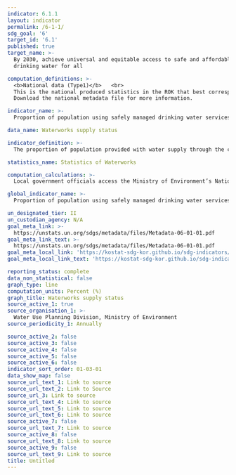 ```yaml
---
indicator: 6.1.1
layout: indicator
permalink: /6-1-1/
sdg_goal: '6'
target_id: '6.1'
published: true
target_name: >-
  By 2030, achieve universal and equitable access to safe and affordable
  drinking water for all

computation_definitions: >-
  <b>National data (Type1)</b>   <br>
  This is the national produced statistics in the ROK that best corresponds to the definition of UN SDGs indicators. <br>
  Download the national metadata file for more information.

indicator_name: >-
  Proportion of population using safely managed drinking water services

data_name: Waterworks supply status

indicator_definition: >-
  The proportion of population provided with water supply through the corresponding water supplier or another water supplier (neighboring municipality), village water service, or small water supply systems

statistics_name: Statistics of Waterworks 

computation_calculations: >-
  Local government officials access the Ministry of Environment’s National Waterworks Information System to enter statistical data

global_indicator_name: >-
  Proportion of population using safely managed drinking water services

un_designated_tier: II
un_custodian_agency: N/A
goal_meta_link: >-
  https://unstats.un.org/sdgs/metadata/files/Metadata-06-01-01.pdf   
goal_meta_link_text: >-
  https://unstats.un.org/sdgs/metadata/files/Metadata-06-01-01.pdf   
goal_meta_local_link: 'https://kostat-sdg-kor.github.io/sdg-indicators/public/data/Metadata-06-01-01_ENG.pdf'
goal_meta_local_link_text: 'https://kostat-sdg-kor.github.io/sdg-indicators/public/data/Metadata-06-01-01_ENG.pdf'

reporting_status: complete
data_non_statistical: false
graph_type: line
computation_units: Percent (%)
graph_title: Waterworks supply status
source_active_1: true
source_organisation_1: >-
  Water Use Planning Division, Ministry of Environment 
source_periodicity_1: Annually 

source_active_2: false
source_active_3: false
source_active_4: false
source_active_5: false
source_active_6: false
indicator_sort_order: 01-03-01
data_show_map: false
source_url_text_1: Link to source
source_url_text_2: Link to Source
source_url_3: Link to source
source_url_text_4: Link to source
source_url_text_5: Link to source
source_url_text_6: Link to source
source_active_7: false
source_url_text_7: Link to source
source_active_8: false
source_url_text_8: Link to source
source_active_9: false
source_url_text_9: Link to source
title: Untitled
---
```

